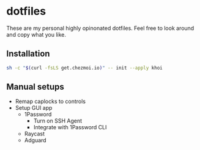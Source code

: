 # dotfiles

These are my personal highly opinonated dotfiles. Feel free to look around and copy what you like.

## Installation

```sh
sh -c "$(curl -fsLS get.chezmoi.io)" -- init --apply khoi
```

## Manual setups
- Remap caplocks to controls
- Setup GUI app
  - 1Password
    - Turn on SSH Agent
    - Integrate with 1Password CLI
  - Raycast
  - Adguard
